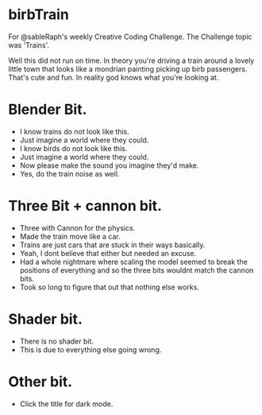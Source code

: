 # birbTrain

For @sableRaph's weekly Creative Coding Challenge. The Challenge topic was 'Trains'.

Well this did not run on time. In theory you're driving a train around a lovely little town that looks like a mondrian painting picking up birb passengers. That's cute and fun. In reality god knows what you're looking at.

# Blender Bit.
- I know trains do not look like this.
- Just imagine a world where they could.
- I know birds do not look like this.
- Just imagine a world where they could.
- Now please make the sound you imagine they'd make.
- Yes, do the train noise as well.


# Three Bit + cannon bit.
- Three with Cannon for the physics.
- Made the train move like a car.
- Trains are just cars that are stuck in their ways basically.
- Yeah, I dont believe that either but needed an excuse.
- Had a whole nightmare where scaling the model seemed to break the positions of everything and so the three bits wouldnt match the cannon bits.
- Took so long to figure that out that nothing else works.


# Shader bit.
- There is no shader bit.
- This is due to everything else going wrong.


# Other bit.
- Click the title for dark mode.
